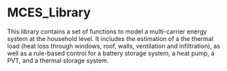 # MCES_Library
This library contains a set of functions to model a multi-carrier energy system at the household level. It includes the estimation of a the thermal load (heat loss through windows, roof, walls, ventilation and infiltration), as well as a rule-based control for a battery storage system, a heat pump, a PVT, and a thermal storage system.
